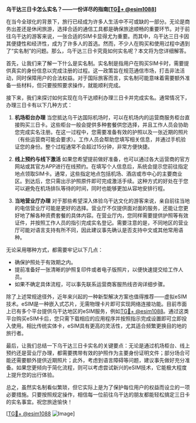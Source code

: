 **乌干达三日卡怎么实名？——一份详尽的指南[[TG💪+ @esim1088](https://t.me/s/esim1088)]**

在当今全球化的背景下，旅行已经成为许多人生活中不可或缺的一部分。无论是商务出差还是休闲旅游，选择合适的通信工具都是确保旅途顺畅的重要环节。对于前往乌干达的游客来说，一张合适的SIM卡显得尤为重要。而其中，乌干达三日卡因其便捷性和经济性，成为了许多人的首选。然而，不少人在购买和使用过程中遇到了“实名制”的问题。那么，乌干达三日卡究竟如何实名呢？本文将为您详细解答。

首先，让我们来了解一下什么是实名制。实名制是指用户在购买SIM卡时，需要提供真实的身份信息以完成注册的过程。这一政策旨在规范通信市场，打击非法活动，同时保障用户的合法权益。对于国际旅客而言，实名制可能意味着需要额外准备一些材料，但只要按照要求操作，就能顺利完成。

接下来，我们来探讨如何实现在乌干达顺利办理三日卡并完成实名。通常情况下，办理三日卡有以下几种方式：

1. **机场柜台办理**
   当您抵达乌干达国际机场时，可以在机场内的运营商服务柜台直接购买三日卡。这些柜台一般会提供多种套餐供您选择，并且工作人员会协助您完成实名注册。在这一过程中，您需要准备有效的护照以及一张近期的照片（有些运营商可能会要求）。工作人员会帮助您填写相关信息，并通过手机验证您的身份。整个过程通常不会超过15分钟，非常方便快捷。

2. **线上预约与线下激活**
   如果您希望提前做好准备，也可以通过各大运营商的官方网站或其官方APP进行在线预约。在填写个人信息后，系统会提示您前往指定地点领取SIM卡。通常，这些指定地点包括机场、酒店或市中心的主要商业区。到达后，您只需出示护照原件即可完成激活手续。这种方式的好处在于您可以避免在机场排队等待的时间，同时也能够更加从容地安排行程。

3. **当地营业厅办理**
   对于那些希望深入体验乌干达文化的游客来说，亲自前往当地的电信营业厅可能是更好的选择。营业厅不仅提供面对面的服务，还能让您更好地了解各种资费套餐的具体内容。在营业厅内，您同样需要提供护照等有效证件，并按照工作人员的指引完成实名登记。需要注意的是，不同地区的营业厅可能对语言支持有所不同，因此建议事先确认是否支持中文或其他常用语种。

无论采用哪种方式，都需要牢记以下几点：
- 确保护照处于有效期之内。
- 提前准备好一张清晰的护照复印件或者电子版照片，以便快速提交给工作人员。
- 如果不确定具体流程，可以事先联系运营商客服热线咨询详细步骤。

除了上述常规途径外，近年来兴起的一种新型解决方案也值得推荐——虚拟eSIM技术。eSIM是一种嵌入式芯片，无需物理卡片即可实现网络连接功能。目前市面上已有多个平台提供乌干达地区的eSIM服务，例如[TG💪+ @esim1088](https://t.me/s/esim1088)。通过这类平台购买eSIM卡后，您只需下载相应的应用程序并按照指示完成设置即可立即投入使用。相比传统实体卡，eSIM具有更高的灵活性，尤其适合频繁更换目的地的旅行者。

最后，让我们总结一下乌干达三日卡实名的关键要点：无论是通过机场柜台、线上预约还是营业厅办理，都需要携带有效的护照作为主要身份证明文件；部分场合可能还需要额外提供近期照片；此外，考虑到语言障碍等问题，建议事先做好充分准备。如果您更倾向于简化流程，则可以考虑尝试新兴的eSIM技术，它能极大程度上提升您的出行体验。

总之，虽然实名制看似繁琐，但它实际上是为了保护每位用户的权益而设立的一项必要措施。只要按照规定操作，相信每一位前往乌干达的朋友都能轻松搞定三日卡的实名事宜。祝您旅途愉快！

[[TG💪+ @esim1088](https://t.me/s/esim1088) ![Image](https://i.postimg.cc/4NQfJmqS/Snipaste-2025-05-13-00-14-12.png)]